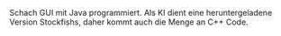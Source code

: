Schach GUI mit Java programmiert.
Als KI dient eine heruntergeladene Version Stockfishs, daher kommt auch die Menge an C++ Code.
